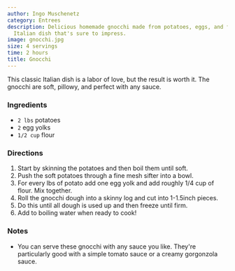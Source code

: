 ```yaml
---
author: Ingo Muschenetz
category: Entrees
description: Delicious homemade gnocchi made from potatoes, eggs, and flour. A classic
  Italian dish that's sure to impress.
image: gnocchi.jpg
size: 4 servings
time: 2 hours
title: Gnocchi
---
```

This classic Italian dish is a labor of love, but the result is worth it. The gnocchi are soft, pillowy, and perfect with any sauce. 

### Ingredients

* `2 lbs` potatoes
* `2` egg yolks
* `1/2 cup` flour

### Directions

1. Start by skinning the potatoes and then boil them until soft.
2. Push the soft potatoes through a fine mesh sifter into a bowl.
3. For every lbs of potato add one egg yolk and add roughly 1/4 cup of flour. Mix together.
4. Roll the gnocchi dough into a skinny log and cut into 1-1.5inch pieces. 
5. Do this until all dough is used up and then freeze until firm.
6. Add to boiling water when ready to cook!

### Notes

- You can serve these gnocchi with any sauce you like. They're particularly good with a simple tomato sauce or a creamy gorgonzola sauce.